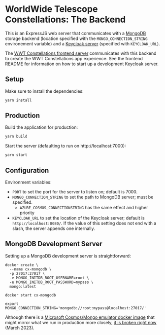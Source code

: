 # WorldWide Telescope Constellations: The Backend

This is an ExpressJS web server that communicates with a [MongoDB] storage
backend (location specified with the `MONGO_CONNECTION_STRING` environement
variable) and a [Keycloak server][keycloak] (specified with `KEYCLOAK_URL`).

[keycloak]: https://www.keycloak.org/
[MongoDB]: https://www.mongodb.com/

The [WWT Constellations frontend server][frontend] communicates with this
backend to create the WWT Constellations app experience. See the frontend README
for information on how to start up a development Keycloak server.

[frontend]: https://github.com/WorldWideTelescope/wwt-constellations-frontend/


## Setup

Make sure to install the dependencies:

```bash
yarn install
```


## Production

Build the application for production:

```bash
yarn build
```

Start the server (defaulting to run on http://localhost:7000):

```bash
yarn start
```


## Configuration

Environment variables:

- `PORT` to set the port for the server to listen on; default is 7000.
- `MONGO_CONNECTION_STRING` to set the path to MongoDB server; must be specified.
  - `AZURE_COSMOS_CONNECTIONSTRING` has the same effect and higher priority
- `KEYCLOAK_URL` to set the location of the Keycloak server; default is
  `http://localhost:8080/`. If the value of this setting does not end with a slash,
  the server appends one internally.


## MongoDB Development Server

Setting up a MongoDB development server is straightforward:

```
docker create \
  --name cx-mongodb \
  -p 27017:27017 \
  -e MONGO_INITDB_ROOT_USERNAME=root \
  -e MONGO_INITDB_ROOT_PASSWORD=mypass \
  mongo:latest

docker start cx-mongodb

export MONGO_CONNECTION_STRING='mongodb://root:mypass@localhost:27017/'
```

Although there is a [Microsoft Cosmos/Mongo emulator docker image][ms-mongo]
that might mirror what we run in production more closely, [it is broken right
now][1] (March 2023).

[ms-mongo]: https://learn.microsoft.com/en-us/azure/cosmos-db/docker-emulator-linux
[1]: https://github.com/MicrosoftDocs/azure-docs/issues/94775

